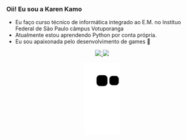 ### Oii! Eu sou a Karen Kamo

- Eu faço curso técnico de informática integrado ao E.M. no Instituo Federal de São Paulo câmpus Votuporanga
- Atualmente estou aprendendo Python por conta própria.
- Eu sou apaixonada pelo desenvolvimento de games 💖

<div align="center">
  <a href="https://github.com/karenkamo">
  <img height="180em" src="https://github-readme-stats.vercel.app/api?username=KarenKamo&show_icons=true&theme=dracula&include_all_commits=truecount_private=true"/>
  <img height="180em" src="https://github-readme-stats.vercel.app/api/top-langs/?username=karenkamo&layout=compact&langs_count=7&theme=dracula"/>

 ![Snake animation](https://github.com/rafaballerini/rafaballerini/blob/output/github-contribution-grid-snake.svg)
